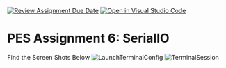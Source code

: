 [![Review Assignment Due Date](https://classroom.github.com/assets/deadline-readme-button-24ddc0f5d75046c5622901739e7c5dd533143b0c8e959d652212380cedb1ea36.svg)](https://classroom.github.com/a/PMwbdk3c)
[![Open in Visual Studio Code](https://classroom.github.com/assets/open-in-vscode-718a45dd9cf7e7f842a935f5ebbe5719a5e09af4491e668f4dbf3b35d5cca122.svg)](https://classroom.github.com/online_ide?assignment_repo_id=12732334&assignment_repo_type=AssignmentRepo)
# PES Assignment 6: SerialIO


Find the Screen Shots Below
![LaunchTerminalConfig](https://github.com/ECEN5813/assignment-6-Suhas-Reddy-S/assets/143859218/65d60078-16e8-45c0-9513-646d56e655c4)
![TerminalSession](https://github.com/ECEN5813/assignment-6-Suhas-Reddy-S/assets/143859218/2c914f62-fe17-40bc-a994-c88e44bbc82b)
